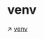 # venv

↗ [venv](../../../../../Interpreted%20Languages/Python/🌷%20The%20Python%20Standard%20Library/Python%20Language%20Related%20&%20Programming/Software%20Packaging%20&%20Distribution/venv.md)


